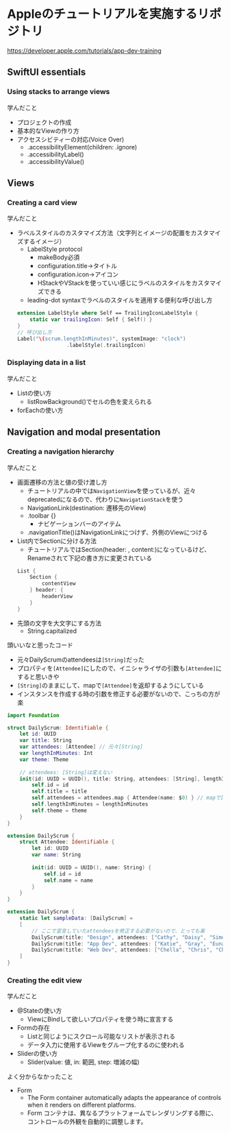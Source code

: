 # Appleのチュートリアルを実施するリポジトリ
https://developer.apple.com/tutorials/app-dev-training
## SwiftUI essentials
### Using stacks to arrange views
学んだこと
- プロジェクトの作成
- 基本的なViewの作り方
- アクセスシビティーの対応(Voice Over)
    - .accessibilityElement(children: .ignore)
    - .accessibilityLabel()
    - .accessibilityValue()
 

## Views
### Creating a card view
学んだこと
- ラベルスタイルのカスタマイズ方法（文字列とイメージの配置をカスタマイズするイメージ）
    - LabelStyle protocol
        - makeBody必須
        - configuration.title→タイトル
        - configuration.icon→アイコン
        - HStackやVStackを使っていい感じにラベルのスタイルをカスタマイズできる
    - leading-dot syntaxでラベルのスタイルを適用する便利な呼び出し方
    ```swift
    extension LabelStyle where Self == TrailingIconLabelStyle {
        static var trailingIcon: Self { Self() }
    }
    // 呼び出し方
    Label("\(scrum.lengthInMinutes)", systemImage: "clock")
                    .labelStyle(.trailingIcon)
    ```
### Displaying data in a list
学んだこと
- Listの使い方
    - listRowBackground()でセルの色を変えられる
- forEachの使い方

## Navigation and modal presentation
### Creating a navigation hierarchy
学んだこと
- 画面遷移の方法と値の受け渡し方
    - チュートリアルの中では`NavigationView`を使っているが、近々deprecatedになるので、代わりに`NavigationStack`を使う
    - NavigationLink(destination: 遷移先のView)
    - .toolbar {}
        - ナビゲーションバーのアイテム
    - .navigationTitle()はNavigationLinkにつけず、外側のViewにつける
- List内でSectionに分ける方法
    - チュートリアルではSection(header: , content:)になっているけど、Renameされて下記の書き方に変更されている
    ```swift
    List {
        Section {
            contentView
        } header: {
            headerView
        }
    }
    ```
- 先頭の文字を大文字にする方法
    - String.capitalized

頭いいなと思ったコード
- 元々DailyScrumのattendeesは`[String]`だった
- プロパティを`[Attendee]`にしたので、イニシャライザの引数も`[Attendee]`にすると思いきや
- `[String]`のままにして、mapで`[Attendee]`を返却するようにしている
- インスタンスを作成する時の引数を修正する必要がないので、こっちの方が楽
```swift
import Foundation

struct DailyScrum: Identifiable {
    let id: UUID
    var title: String
    var attendees: [Attendee] // 元々[String]
    var lengthInMinutes: Int
    var theme: Theme
    
    // attendees: [String]は変えない
    init(id: UUID = UUID(), title: String, attendees: [String], lengthInMinutes: Int, theme: Theme) {
        self.id = id
        self.title = title
        self.attendees = attendees.map { Attendee(name: $0) } // mapで[Attendee]を返却（かしこい）
        self.lengthInMinutes = lengthInMinutes
        self.theme = theme
    }
}

extension DailyScrum {
    struct Attendee: Identifiable {
        let id: UUID
        var name: String
        
        init(id: UUID = UUID(), name: String) {
            self.id = id
            self.name = name
        }
    }
}

extension DailyScrum {
    static let sampleData: [DailyScrum] =
    [
        // ここで宣言していたattendeesを修正する必要がないので、とっても楽
        DailyScrum(title: "Design", attendees: ["Cathy", "Daisy", "Simon", "Jonathan"], lengthInMinutes: 10, theme: .yellow),
        DailyScrum(title: "App Dev", attendees: ["Katie", "Gray", "Euna", "Luis", "Darla"], lengthInMinutes: 5, theme: .orange),
        DailyScrum(title: "Web Dev", attendees: ["Chella", "Chris", "Christina", "Eden", "Karla", "Lindsey", "Aga", "Chad", "Jenn", "Sarah"], lengthInMinutes: 5, theme: .poppy)
    ]
}
```
### Creating the edit view
学んだこと
- @Stateの使い方
    - ViewにBindして欲しいプロパティを使う時に宣言する
- Formの存在
    - Listと同じようにスクロール可能なリストが表示される
    - データ入力に使用するViewをグループ化するのに使われる
- Sliderの使い方
    - Slider(value: 値, in: 範囲, step: 増減の幅)

よく分からなかったこと
- Form
    - The Form container automatically adapts the appearance of controls when it renders on different platforms.
    - Form コンテナは、異なるプラットフォームでレンダリングする際に、コントロールの外観を自動的に調整します。